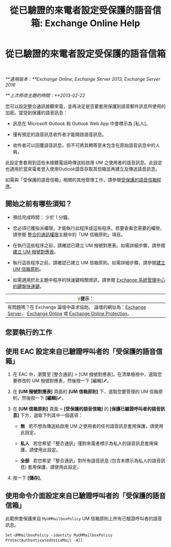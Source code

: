 ﻿---
title: '從已驗證的來電者設定受保護的語音信箱: Exchange Online Help'
TOCTitle: 從已驗證的來電者設定受保護的語音信箱
ms:assetid: f69e94a7-9768-4445-9ded-e78d732bd623
ms:mtpsurl: https://technet.microsoft.com/zh-tw/library/Ee423560(v=EXCHG.150)
ms:contentKeyID: 52062442
ms.date: 05/23/2018
mtps_version: v=EXCHG.150
ms.translationtype: MT
---

# 從已驗證的來電者設定受保護的語音信箱

 

_**適用版本：**Exchange Online, Exchange Server 2013, Exchange Server 2016_

_**上次修改主題的時間：**2013-02-22_

您可以設定整合通訊接聽來電，並再決定是否要套用保護到語音郵件訊息所使用的加密。當受到保護的語音訊息：

  - 訊息在 Microsoft Outlook 和 Outlook Web App 中會標示為 \[私人\]。

  - 僅有預定的語音訊息收件者才能開啟語音訊息。

  - 收件者可以回覆語音訊息，但不可將其轉寄至未包含在原始語音訊息中的人員。

此設定會套用到這些未接聽電話時傳送給啟用 UM 之使用者的語音訊息。此設定也適用於當來電者登入使用Outlook語音存取其信箱並再建立及傳送語音訊息。

如需與「受保護的語音信箱」相關的其他管理工作，請參閱[受保護的語音信箱程序](protected-voice-mail-procedures-exchange-2013-help.md)。

## 開始之前有哪些須知？

  - 預估完成時間： 少於 1 分鐘。

  - 您必須已獲指派權限，才能執行此程序或這些程序。若要查看您需要的權限，請參閱 [整合的通訊權限](unified-messaging-permissions-exchange-2013-help.md)主題中的「UM 信箱原則」項目。

  - 在執行這些程序之前，請確認已建立 UM 撥號對應表。如需詳細步驟，請參閱[建立 UM 撥號對應表](create-a-um-dial-plan-exchange-2013-help.md)。

  - 執行這些程序之前，請確認已建立 UM 信箱原則。如需詳細步驟，請參閱[建立 UM 信箱原則](create-a-um-mailbox-policy-exchange-2013-help.md)。

  - 如需適用於此主題中程序的快速鍵相關資訊，請參閱 [Exchange 系統管理中心的鍵盤快速鍵](keyboard-shortcuts-in-the-exchange-admin-center-exchange-online-protection-help.md)。

<table>
<thead>
<tr class="header">
<th><img src="images/Bb124558.tip(EXCHG.150).gif" title="提示" alt="提示" />提示：</th>
</tr>
</thead>
<tbody>
<tr class="odd">
<td>有問題嗎？在 Exchange 論壇中尋求協助。 論壇的網址為：<a href="https://go.microsoft.com/fwlink/p/?linkid=60612">Exchange Server</a>、 <a href="https://go.microsoft.com/fwlink/p/?linkid=267542">Exchange Online</a> 或 <a href="https://go.microsoft.com/fwlink/p/?linkid=285351">Exchange Online Protection</a>。.</td>
</tr>
</tbody>
</table>


## 您要執行的工作

## 使用 EAC 設定來自已驗證呼叫者的「受保護的語音信箱」

1.  在 EAC 中，瀏覽至 \[整合通訊\] \> \[UM 撥號對應表\]。在清單檢視中，選取您要修改的 UM 撥號對應表，然後按一下 \[編輯\]![編輯圖示](images/JJ218640.6f53ccb2-1f13-4c02-bea0-30690e6ea71d(EXCHG.150).gif "編輯圖示")。

2.  在 **\[UM 撥號對應表\]** 頁面的 **\[UM 信箱原則\]** 下，選取您要管理的 UM 信箱原則，然後按一下 **\[編輯\]**![編輯圖示](images/JJ218640.6f53ccb2-1f13-4c02-bea0-30690e6ea71d(EXCHG.150).gif "編輯圖示")。

3.  在 **\[UM 信箱原則\]** 頁面 \> **\[受保護的語音信箱\]** 的 **\[保護已驗證呼叫者的語音訊息\]** 下方，選取下列其中一個選項：
    
      - **無**   若不想為傳送給啟用 UM 之使用者的任何語音訊息套用保護，請使用此設定。
    
      - **私人**   若您希望「整合通訊」僅對來電者標示為私人的語音訊息套用保護，請使用此設定。
    
      - **全部**   若您希望「整合通訊」對所有語音訊息 (包含未標示為私人的語音訊息) 套用保護，請使用此設定。

4.  按一下 **\[儲存\]**。

## 使用命令介面設定來自已驗證呼叫者的「受保護的語音信箱」

此範例會保護來自 `MyUMMailboxPolicy` UM 信箱原則上所有已驗證呼叫者的語音訊息。

    Set-UMMailboxPolicy -identity MyUMMailboxPolicy ProtectAuthenticatedVoiceMail -All

